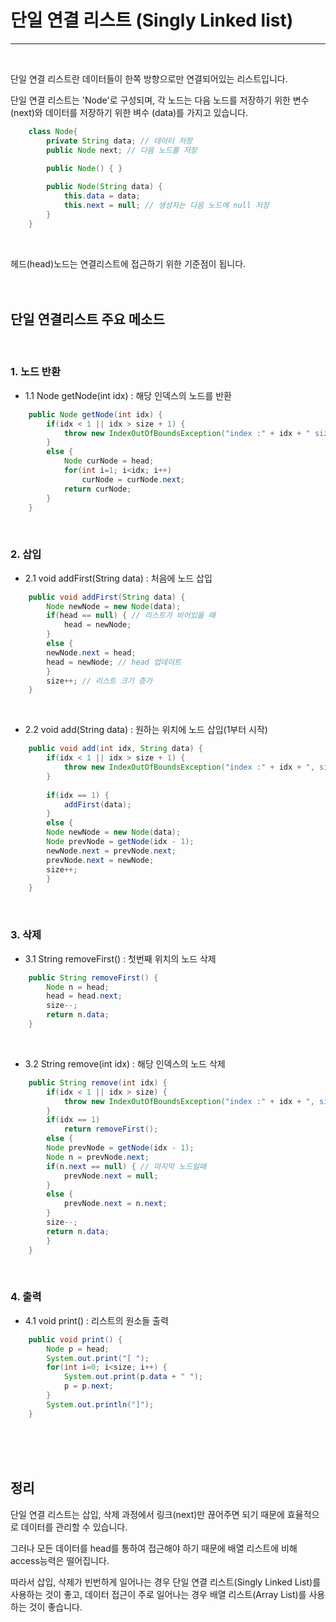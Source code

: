 # 단일 연결 리스트 (Singly Linked list)
---
</br>

단일 연결 리스트란 데이터들이 한쪽 방향으로만 연결되어있는 리스트입니다.
</br>

단일 연결 리스트는 'Node'로 구성되며, 각 노드는 다음 노드를 저장하기 위한 변수 (next)와
데이터를 저장하기 위한 벼수 (data)를 가지고 있습니다.
```java
	class Node{
		private String data; // 데이터 저장
		public Node next; // 다음 노드를 저장

		public Node() { }
		
		public Node(String data) {
			this.data = data;
			this.next = null; // 생성자는 다음 노드에 null 저장
		}
	}
```

</br>

헤드(head)노드는 연결리스트에 접근하기 위한 기준점이 됩니다.
</br>
</br>
</br>

## 단일 연결리스트 주요 메소드
</br>

### 1. 노드 반환
- 1.1 Node getNode(int idx) : 해당 인덱스의 노드를 반환
```java
	public Node getNode(int idx) {
		if(idx < 1 || idx > size + 1) {
			throw new IndexOutOfBoundsException("index :" + idx + " size :" + size);
		}
		else {
			Node curNode = head;
			for(int i=1; i<idx; i++)
				curNode = curNode.next;
			return curNode;
		}
	}
```
</br>

### 2. 삽입
- 2.1 void addFirst(String data) : 처음에 노드 삽입
``` java
	public void addFirst(String data) {
		Node newNode = new Node(data);
		if(head == null) { // 리스트가 비어있을 때
			head = newNode;
		}
		else {
		newNode.next = head;
		head = newNode; // head 업데이트
		}
		size++; // 리스트 크기 증가
	}
```
</br>

- 2.2 void add(String data) : 원하는 위치에 노드 삽입(1부터 시작)
```java
	public void add(int idx, String data) {
		if(idx < 1 || idx > size + 1) {
			throw new IndexOutOfBoundsException("index :" + idx + ", size :" + size);
		}
		
		if(idx == 1) {
			addFirst(data);
		}
		else {
		Node newNode = new Node(data);
		Node prevNode = getNode(idx - 1);
		newNode.next = prevNode.next;
		prevNode.next = newNode;
		size++;
		}
	}
```
</br>

### 3. 삭제
- 3.1 String removeFirst() : 첫번째 위치의 노드 삭제
```java
	public String removeFirst() {
		Node n = head;
		head = head.next;
		size--;
		return n.data;
	}
```
</br>

- 3.2 String remove(int idx) : 해당 인덱스의 노드 삭제
```java
	public String remove(int idx) {
		if(idx < 1 || idx > size) {
			throw new IndexOutOfBoundsException("index :" + idx + ", size :" + size);
		}
		if(idx == 1)
			return removeFirst();
		else {
		Node prevNode = getNode(idx - 1);
		Node n = prevNode.next;
		if(n.next == null) { // 마지막 노드일때
			prevNode.next = null;
		}
		else {
			prevNode.next = n.next;
		}
		size--;
		return n.data;
		}
	}
```
</br>

### 4. 출력
- 4.1 void print() : 리스트의 원소들 출력
```java
	public void print() {
		Node p = head;
		System.out.print("[ ");
		for(int i=0; i<size; i++) {
			System.out.print(p.data + " ");
			p = p.next;
		}
		System.out.println("]");
	}
```
</br>
</br>
</br>

## 정리
단일 연결 리스트는 삽입, 삭제 과정에서 링크(next)만 끊어주면 되기 때문에 효율적으로 데이터를 관리할 수 있습니다.
</br>

그러나 모든 데이터를 head를 통하여 접근해야 하기 때문에 배열 리스트에 비해 access능력은 떨어집니다.
</br>

따라서 삽입, 삭제가 빈번하게 일어나는 경우 단일 연결 리스트(Singly Linked List)를 사용하는 것이 좋고,
데이터 접근이 주로 일어나는 경우 배열 리스트(Array List)를 사용하는 것이 좋습니다.

</br>
